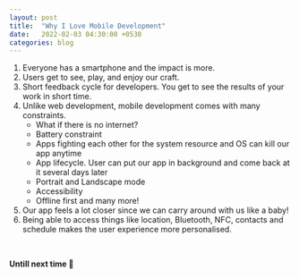 ```yaml
---
layout: post
title:  "Why I Love Mobile Development"
date:   2022-02-03 04:30:00 +0530
categories: blog
---
```



1. Everyone has a smartphone and the impact is more.
2. Users get to see, play, and enjoy our craft.
3. Short feedback cycle for developers. You get to see the results of your work in short time.
4. Unlike web development, mobile development comes with many constraints.
   - What if there is no internet?
   - Battery constraint
   - Apps fighting each other for the system resource and OS can kill our app anytime
   - App lifecycle. User can put our app in background and come back at it several days later
   - Portrait and Landscape mode
   - Accessibility
   - Offline first and many more!
5. Our app feels a lot closer since we can carry around with us like a baby!
6. Being able to access things like location, Bluetooth, NFC, contacts and schedule makes the user experience more personalised.

<br />

**Untill next time 👋**